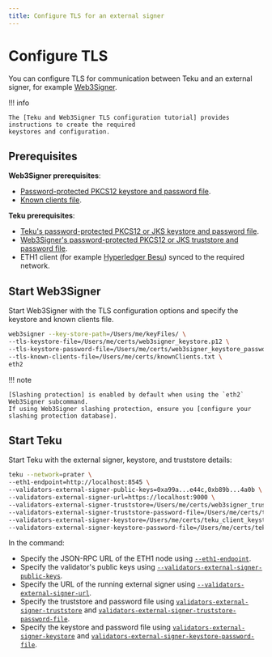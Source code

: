 ```yaml
---
title: Configure TLS for an external signer
---
```


# Configure TLS

You can configure TLS for communication between Teku and an external signer, for example [Web3Signer].

!!! info

    The [Teku and Web3Signer TLS configuration tutorial] provides instructions to create the required
    keystores and configuration.

## Prerequisites

**Web3Signer prerequisites**:

* [Password-protected PKCS12 keystore and password file].
* [Known clients file].

**Teku prerequisites**:

* [Teku's password-protected PKCS12 or JKS keystore and password file].
* [Web3Signer's password-protected PKCS12 or JKS truststore and password file].
* ETH1 client (for example [Hyperledger Besu]) synced to the required network.

## Start Web3Signer

Start Web3Signer with the TLS configuration options and specify the keystore and known clients file.

```bash
web3signer --key-store-path=/Users/me/keyFiles/ \
--tls-keystore-file=/Users/me/certs/web3signer_keystore.p12 \
--tls-keystore-password-file=/Users/me/certs/web3signer_keystore_password.txt \
--tls-known-clients-file=/Users/me/certs/knownClients.txt \
eth2
```

!!! note

    [Slashing protection] is enabled by default when using the `eth2` Web3Signer subcommand.
    If using Web3Signer slashing protection, ensure you [configure your slashing protection database].

## Start Teku

Start Teku with the external signer, keystore, and truststore details:

```bash
teku --network=prater \
--eth1-endpoint=http://localhost:8545 \
--validators-external-signer-public-keys=0xa99a...e44c,0xb89b...4a0b \
--validators-external-signer-url=https://localhost:9000 \
--validators-external-signer-truststore=/Users/me/certs/web3signer_truststore.p12 \
--validators-external-signer-truststore-password-file=/Users/me/certs/truststore_pass.txt \
--validators-external-signer-keystore=/Users/me/certs/teku_client_keystore.p12 \
--validators-external-signer-keystore-password-file=/Users/me/certs/teku_keystore_password.txt
```

In the command:

* Specify the JSON-RPC URL of the ETH1 node using
    [`--eth1-endpoint`](../../Reference/CLI/CLI-Syntax.md#eth1-endpoint-eth1-endpoints).
* Specify the validator's public keys using
    [`--validators-external-signer-public-keys`](../../Reference/CLI/CLI-Syntax.md#validators-external-signer-public-keys).
* Specify the URL of the running external signer using
    [`--validators-external-signer-url`](../../Reference/CLI/CLI-Syntax.md#validators-external-signer-url).
* Specify the truststore and password file using
    [`validators-external-signer-truststore`](../../Reference/CLI/CLI-Syntax.md#validators-external-signer-truststore) and
    [`validators-external-signer-truststore-password-file`](../../Reference/CLI/CLI-Syntax.md#validators-external-signer-truststore-password-file).
* Specify the keystore and password file using
    [`validators-external-signer-keystore`](../../Reference/CLI/CLI-Syntax.md#validators-external-signer-keystore) and
    [`validators-external-signer-keystore-password-file`](../../Reference/CLI/CLI-Syntax.md#validators-external-signer-keystore-password-file).

<!-- links -->
[Web3Signer]: https://docs.web3signer.consensys.net/en/latest/
[Teku and Web3Signer TLS configuration tutorial]: ../../Tutorials/Configure-External-Signer-TLS.md
[Password-protected PKCS12 keystore and password file]: ../../Tutorials/Configure-External-Signer-TLS.md#web3signer-keystore-and-password-file
[Known clients file]: ../../Tutorials/Configure-External-Signer-TLS.md#3-create-the-known-clients-file
[Teku's password-protected PKCS12 or JKS keystore and password file]: ../../Tutorials/Configure-External-Signer-TLS.md#teku-keystore-and-password-file
[Web3Signer's password-protected PKCS12 or JKS truststore and password file]: ../../Tutorials/Configure-External-Signer-TLS.md#2-create-the-truststore-and-password-file
[Hyperledger Besu]: https://besu.hyperledger.org/en/stable/HowTo/Get-Started/Installation-Options/Options/
[Slashing protection]: https://docs.web3signer.consensys.net/en/latest/Concepts/Slashing-Protection/
[configure your slashing protection database]: https://docs.web3signer.consensys.net/en/latest/HowTo/Configure-Slashing-Protection/
